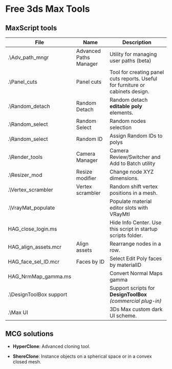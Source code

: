 # Free 3ds Max Tools

## MaxScript tools

| File | Name | Description |
| ---- | ---- | ----------- |
| .\Adv_path_mngr | Advanced Paths Manager | Utility for managing user paths (beta)
| .\Panel_cuts | Panel cuts | Tool for creating panel cuts reports. Useful for furniture or cabinets design.
| .\Random_detach | Random Detach | Random detach **editable poly** elements.
| .\Random_select | Random Select | Random nodes selection
| .\Random_select | Random ID | Assign Random IDs to polys
| .\Render_tools | Camera Manager | Camera Review/Switcher and Add to Batch  utility
| .\Resizer_mod | Resize modifier | Change node XYZ dimensions.
| .\Vertex_scrambler | Vertex scrambler | Random shift vertex positions in a mesh.
| .\VrayMat_populate | | Populate material editor slots with VRayMtl
| HAG_close_login.ms | | Hide Info Center. Use this script in startup scripts folder.
| HAG_align_assets.mcr | Align assets | Rearrange nodes in a row.
| HAG_face_sel_ID.mcr | Faces by ID | Select Edit Poly faces by materialID
| HAG_NrmMap_gamma.ms | | Convert Normal Maps gamma
| .\DesignToolBox support | | Support scripts for **DesignToolBox** *(commercial plug-in)*
| .\Max UI | | 3Ds Max custom dark UI scheme.

## MCG solutions

* **HyperClone**: Advanced cloning tool.

* **ShereClone**: Instance objects on a spherical space or in a convex closed mesh.